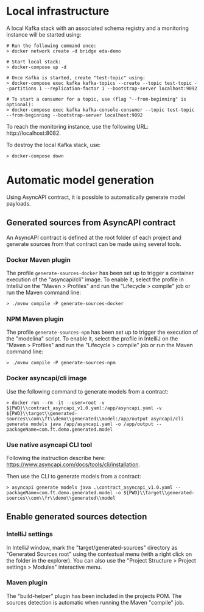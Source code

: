 # Local infrastructure

A local Kafka stack with an associated schema registry and a monitoring instance will be started using:
```
# Run the following command once:
> docker network create -d bridge eda-demo

# Start local stack:
> docker-compose up -d

# Once Kafka is started, create "test-topic" using:
> docker-compose exec kafka kafka-topics --create --topic test-topic --partitions 1 --replication-factor 1 --bootstrap-server localhost:9092

# To start a consumer for a topic, use (flag "--from-beginning" is optional):
> docker-compose exec kafka kafka-console-consumer --topic test-topic --from-beginning --bootstrap-server localhost:9092
```

To reach the monitoring instance, use the following URL: http://localhost:8082.

To destroy the local Kafka stack, use:
```
> docker-compose down
```

# Automatic model generation

Using AsyncAPI contract, it is possible to automatically generate model payloads.

## Generated sources from AsyncAPI contract

An AsyncAPI contract is defined at the root folder of each project and generate sources from that contract can be made using several tools.

### Docker Maven plugin

The profile `generate-sources-docker` has been set up to trigger a container execution of the "asyncapi/cli" image. 
To enable it, select the profile in IntelliJ on the "Maven > Profiles" and run the "Lifecycle > compile" job or run the Maven command line:
```
> ./mvnw compile -P generate-sources-docker
```

### NPM Maven plugin

The profile `generate-sources-npm` has been set up to trigger the execution of the "modelina" script.
To enable it, select the profile in IntelliJ on the "Maven > Profiles" and run the "Lifecycle > compile" job or run the Maven command line:
```
> ./mvnw compile -P generate-sources-npm
```

### Docker asyncapi/cli image

Use the following command to generate models from a contract:
```
> docker run --rm -it --user=root -v ${PWD}\\contract_asyncapi_v1.0.yaml:/app/asyncapi.yaml -v ${PWD}\\target\\generated-sources\\com\\ft\\demo\\generated\\model:/app/output asyncapi/cli generate models java /app/asyncapi.yaml -o /app/output --packageName=com.ft.demo.generated.model
```

### Use native asyncapi CLI tool

Following the instruction describe here: https://www.asyncapi.com/docs/tools/cli/installation.

Then use the CLI to generate models from a contract:
```
> asyncapi generate models java .\contract_asyncapi_v1.0.yaml --packageName=com.ft.demo.generated.model -o ${PWD}\\target\\generated-sources\\com\\fr\\demo\\generated\\model
```

## Enable generated sources detection

### IntelliJ settings

In IntelliJ window, mark the "target/generated-sources" directory as "Generated Sources root" using the contextual menu (with a right click on the folder in the explorer).
You can also use the "Project Structure > Project settings > Modules" interactive menu.

### Maven plugin

The "build-helper" plugin has been included in the projects POM. The sources detection is automatic when running the Maven "compile" job.